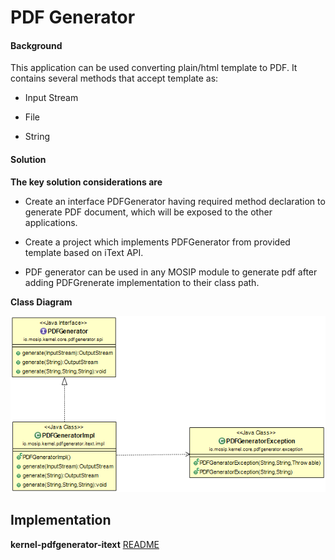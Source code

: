﻿# PDF Generator

#### Background

This application can be used converting plain/html template to PDF. It contains several methods that accept template as:

- Input Stream


- File


- String


#### Solution



**The key solution considerations are**


- Create an interface PDFGenerator having required method declaration to generate PDF document, which will be exposed to the other applications.


- Create a project which implements PDFGenerator from provided template based on iText API.


- PDF generator can be used in any MOSIP module to generate pdf after adding PDFGrenerate implementation to their class path.



**Class Diagram**


![Class Diagram](_images/kernel-pdfgenerator-cd.png)


## Implementation


**kernel-pdfgenerator-itext** [README](../../../kernel/kernel-pdfgenerator-itext/README.md)